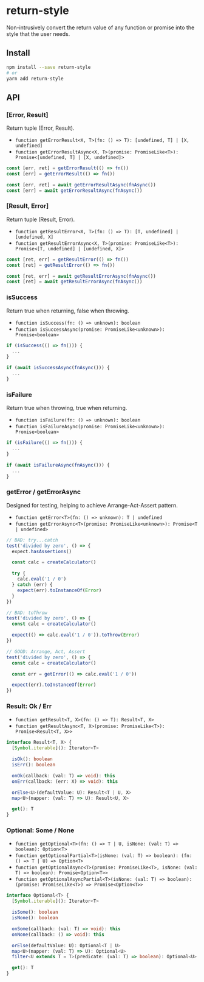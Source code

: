 # return-style

Non-intrusively convert the return value of any function or promise into the style that the user needs.

## Install

```sh
npm install --save return-style
# or
yarn add return-style
```

## API

### [Error, Result]

Return tuple (Error, Result).

* `function getErrorResult<X, T>(fn: () => T): [undefined, T] | [X, undefined]`
* `function getErrorResultAsync<X, T>(promise: PromiseLike<T>): Promise<[undefined, T] | [X, undefined]>`

```ts
const [err, ret] = getErrorResult(() => fn())
const [err] = getErrorResult(() => fn())

const [err, ret] = await getErrorResultAsync(fnAsync())
const [err] = await getErrorResultAsync(fnAsync())
```

### [Result, Error]

Return tuple (Result, Error).

* `function getResultError<X, T>(fn: () => T): [T, undefined] | [undefined, X]`
* `function getResultErrorAsync<X, T>(promise: PromiseLike<T>): Promise<[T, undefined] | [undefined, X]>`

```ts
const [ret, err] = getResultError(() => fn())
const [ret] = getResultError(() => fn())

const [ret, err] = await getResultErrorAsync(fnAsync())
const [ret] = await getResultErrorAsync(fnAsync())
```

### isSuccess

Return true when returning, false when throwing.

* `function isSuccess(fn: () => unknown): boolean`
* `function isSuccessAsync(promise: PromiseLike<unknown>): Promise<boolean>`

```ts
if (isSuccess(() => fn())) {
  ...
}

if (await isSuccessAsync(fnAsync())) {
  ...
}
```

### isFailure

Return true when throwing, true when returning.

* `function isFailure(fn: () => unknown): boolean`
* `function isFailureAsync(promise: PromiseLike<unknown>): Promise<boolean>`

```ts
if (isFailure(() => fn())) {
  ...
}

if (await isFailureAsync(fnAsync())) {
  ...
}
```

### getError / getErrorAsync

Designed for testing, helping to achieve Arrange-Act-Assert pattern.

* `function getError<T>(fn: () => unknown): T | undefined`
* `function getErrorAsync<T>(promise: PromiseLike<unknown>): Promise<T | undefined>`

```js
// BAD: try...catch
test('divided by zero', () => {
  expect.hasAssertions()

  const calc = createCalculator()

  try {
    calc.eval('1 / 0')
  } catch (err) {
    expect(err).toInstanceOf(Error)
  }
})

// BAD: toThrow
test('divided by zero', () => {
  const calc = createCalculator()

  expect(() => calc.eval('1 / 0')).toThrow(Error)
})

// GOOD: Arrange, Act, Assert
test('divided by zero', () => {
  const calc = createCalculator()

  const err = getError(() => calc.eval('1 / 0'))

  expect(err).toInstanceOf(Error)
})
```

### Result: Ok / Err

* `function getResult<T, X>(fn: () => T): Result<T, X>`
* `function getResultAsync<T, X>(promise: PromiseLike<T>): Promise<Result<T, X>>`

```ts
interface Result<T, X> {
  [Symbol.iterable](): Iterator<T>

  isOk(): boolean
  isErr(): boolean

  onOk(callback: (val: T) => void): this
  onErr(callback: (err: X) => void): this

  orElse<U>(defaultValue: U): Result<T | U, X>
  map<U>(mapper: (val: T) => U): Result<U, X>

  get(): T
}
```

### Optional: Some / None

* `function getOptional<T>(fn: () => T | U, isNone: (val: T) => boolean): Option<T>`
* `function getOptionalPartial<T>(isNone: (val: T) => boolean): (fn: () => T | U) => Option<T>`
* `function getOptionalAsync<T>(promise: PromiseLike<T>, isNone: (val: T) => boolean): Promise<Option<T>>`
* `function getOptionalAsyncPartial<T>(isNone: (val: T) => boolean): (promise: PromiseLike<T>) => Promise<Option<T>>`

```ts
interface Optional<T> {
  [Symbol.iterable](): Iterator<T>

  isSome(): boolean
  isNone(): boolean

  onSome(callback: (val: T) => void): this
  onNone(callback: () => void): this

  orElse(defaultValue: U): Optional<T | U>
  map<U>(mapper: (val: T) => U): Optional<U>
  filter<U extends T = T>(predicate: (val: T) => boolean): Optional<U>

  get(): T
}
```
